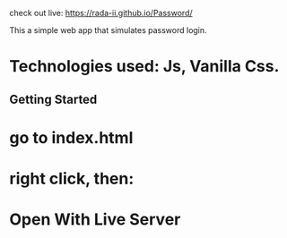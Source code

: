 check out live:
https://rada-ii.github.io/Password/

This a simple web app that simulates password login.

# Technologies used: Js, Vanilla Css.

## Getting Started
# go to index.html
# right click, then:
# Open With Live Server




